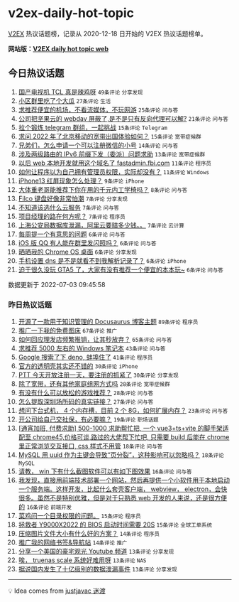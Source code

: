 # v2ex-daily-hot-topic

[V2EX](https://www.v2ex.com/) 热议话题榜，记录从 2020-12-18 日开始的 V2EX 热议话题榜单。

**网站版：[V2EX daily hot topic web](https://boojack.github.io/v2ex-daily-hot-topic-web/)**

## 今日热议话题

<!-- TODAY BEGIN -->

1. [国产电视机 TCL 真是辣鸡呀](https://www.v2ex.com/t/863737) `49条评论` `分享发现`
1. [小区群里吃了个大瓜](https://www.v2ex.com/t/863724) `27条评论` `生活`
1. [求推荐便宜的机场，不看流媒体，不玩网游](https://www.v2ex.com/t/863726) `25条评论` `问与答`
1. [公司把坚果云的 webdav 屏蔽了,是不是只有反向代理可以解?](https://www.v2ex.com/t/863722) `21条评论` `问与答`
1. [拉个锻炼 telegram 群组，一起挑战](https://www.v2ex.com/t/863734) `15条评论` `Telegram`
1. [求问 2022 年了北京移动的宽带出国体验如何？](https://www.v2ex.com/t/863720) `15条评论` `宽带症候群`
1. [兄弟们，怎么申请一个可以注册微信的小号](https://www.v2ex.com/t/863721) `14条评论` `问与答`
1. [涉及两级路由的 IPv6 前缀下发（委派）问题求助](https://www.v2ex.com/t/863738) `13条评论` `宽带症候群`
1. [以后 web 本地开发就用这个域名了 fastadmin.fbi.com](https://www.v2ex.com/t/863767) `11条评论` `程序员`
1. [如何让程序以为自己拥有管理员权限，实际却没有？](https://www.v2ex.com/t/863736) `11条评论` `Windows`
1. [iPhone13 红屏现象怎么处理？](https://www.v2ex.com/t/863728) `9条评论` `iPhone`
1. [大体重老哥能推荐下你在用的千元内工学椅吗？](https://www.v2ex.com/t/863717) `8条评论` `问与答`
1. [Filco 键盘好像非常怕潮](https://www.v2ex.com/t/863763) `7条评论` `分享发现`
1. [不知道该选什么云服务](https://www.v2ex.com/t/863762) `7条评论` `问与答`
1. [项目经理的路在何方呢？](https://www.v2ex.com/t/863751) `7条评论` `程序员`
1. [上海公安局数据库泄漏，阿里云要赔多少钱。。](https://www.v2ex.com/t/863744) `7条评论` `云计算`
1. [每周提一个有意思的问题](https://www.v2ex.com/t/863758) `6条评论` `问与答`
1. [iOS 版 QQ 有人能在群里发闪照吗？](https://www.v2ex.com/t/863756) `6条评论` `问与答`
1. [晒晒我的 Chrome OS 桌面](https://www.v2ex.com/t/863753) `6条评论` `分享发现`
1. [手机设置 dns 是不是就看不到我解析记录了？](https://www.v2ex.com/t/863731) `6条评论` `iPhone`
1. [迫于很久没玩 GTA5 了，大家有没有推荐一个便宜的本本玩~](https://www.v2ex.com/t/863715) `6条评论` `问与答`

数据更新于 2022-07-03 09:45:58

<!-- TODAY END -->

### 昨日热议话题

<!-- YESTERDAY BEGIN -->

1. [开源了一款用于知识管理的 Docusaurus 博客主题](https://www.v2ex.com/t/863618) `89条评论` `程序员`
1. [推广一下我的免费图床](https://www.v2ex.com/t/863571) `67条评论` `推广`
1. [如何回应理发店频繁推销，让其秒放弃？](https://www.v2ex.com/t/863606) `65条评论` `问与答`
1. [求推荐 5000 左右的 Windows 笔记本](https://www.v2ex.com/t/863572) `43条评论` `问与答`
1. [Google 搜索了下 deno, 蚌埠住了](https://www.v2ex.com/t/863573) `41条评论` `程序员`
1. [官方的透明壳其实还不错的](https://www.v2ex.com/t/863609) `30条评论` `iPhone`
1. [PTT 今天开放注册一天，要注册的抓紧了](https://www.v2ex.com/t/863601) `30条评论` `分享发现`
1. [除了宽带，还有其他家庭组网方式吗](https://www.v2ex.com/t/863596) `28条评论` `宽带症候群`
1. [有没有什么可以放松的游戏推荐？](https://www.v2ex.com/t/863658) `28条评论` `问与答`
1. [怎么提取深圳场所码的真实链接？](https://www.v2ex.com/t/863661) `27条评论` `问与答`
1. [想问下台式机， 4 个内存槽，目前 2 个 8G，如何扩展内存？](https://www.v2ex.com/t/863581) `23条评论` `问与答`
1. [开公司给自己交社保，有必要嘛？](https://www.v2ex.com/t/863660) `19条评论` `职场话题`
1. [[通宵加班, 付费求助] 500-1000 求助帮忙把, 一个 vue3+ts+vite 的脚手架适配至 chrome45,价格可谈,路过的大佬帮下忙吧, 只需要 build 后能在 chrome 里正常浏览交互接口, css 样式不用管](https://www.v2ex.com/t/863679) `18条评论` `问与答`
1. [MySQL 用 uuid 作为主键会导致“页分裂”，这种影响可以忽略吗？](https://www.v2ex.com/t/863662) `18条评论` `MySQL`
1. [请教， win 下有什么截图软件可以有如下图效果](https://www.v2ex.com/t/863672) `16条评论` `问与答`
1. [我发现，直接用前端技术部署一个网站，然后再提供一个小软件用于本地启动一个服务端。这样开发，比起什么套壳客户端， webview， electron，会快很多。虽然不是特别优雅，但是对于只熟悉 web 开发的人来说，还是很方便的](https://www.v2ex.com/t/863576) `16条评论` `前端开发`
1. [菜鸡问一个目录权限的问题。](https://www.v2ex.com/t/863624) `15条评论` `程序员`
1. [拯救者 Y9000X2022 的 BIOS 启动时间需要 20S](https://www.v2ex.com/t/863566) `15条评论` `全球工单系统`
1. [压缩图片文件大小有什么好的方案？](https://www.v2ex.com/t/863667) `14条评论` `程序员`
1. [推广我的网络书签&导航站](https://www.v2ex.com/t/863577) `14条评论` `推广`
1. [分享一个美国的豪宅观光 Youtube 频道](https://www.v2ex.com/t/863691) `13条评论` `分享发现`
1. [唉， truenas scale 系统好难用呀](https://www.v2ex.com/t/863687) `13条评论` `NAS`
1. [据说国内发生了十亿级别的数据泄漏事件](https://www.v2ex.com/t/863713) `13条评论` `分享发现`

<!-- YESTERDAY END -->

---

💡 Idea comes from [justjavac 迷渡](https://github.com/justjavac/)
